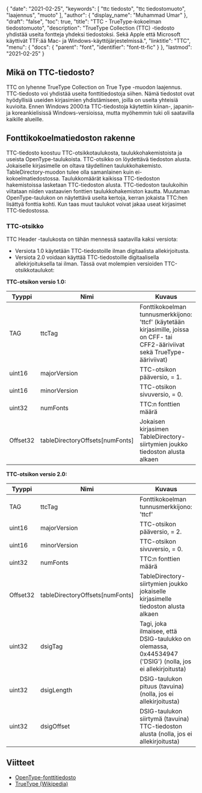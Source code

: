 {
  "date": "2021-02-25",
  "keywords": [
"ttc tiedosto",
"ttc tiedostomuoto",
"laajennus",
"muoto"
],
  "author": {
    "display_name": "Muhammad Umar"
},
  "draft": "false",
  "toc": true,
  "title": "TTC - TrueType-kokoelman tiedostomuoto",
  "description": "TrueType Collection (TTC) -tiedosto yhdistää useita fontteja yhdeksi tiedostoksi. Sekä Apple että Microsoft käyttivät TTF:ää Mac- ja Windows-käyttöjärjestelmissä.",
  "linktitle": "TTC",
  "menu": {
    "docs": {
      "parent": "font",
      "identifier": "font-tt-fic"
}
},
  "lastmod": "2021-02-25"
}

## Mikä on TTC-tiedosto?
TTC on lyhenne TrueType Collection on True Type -muodon laajennus. TTC-tiedosto voi yhdistää useita fonttitiedostoja siihen. Nämä tiedostot ovat hyödyllisiä useiden kirjasimien yhdistämiseen, joilla on useita yhteisiä kuvioita. Ennen Windows 2000:ta TTC-tiedostoja käytettiin kiinan-, japanin- ja koreankielisissä Windows-versioissa, mutta myöhemmin tuki oli saatavilla kaikille alueille.


## Fonttikokoelmatiedoston rakenne 
TTC-tiedosto koostuu TTC-otsikkotaulukosta, taulukkohakemistoista ja useista OpenType-taulukoista. TTC-otsikko on löydettävä tiedoston alusta. Jokaiselle kirjasimelle on oltava täydellinen taulukkohakemisto. TableDirectory-muodon tulee olla samanlainen kuin ei-kokoelmatiedostossa. Taulukkomäärät kaikissa TTC-tiedoston hakemistoissa lasketaan TTC-tiedoston alusta.
TTC-tiedoston taulukoihin viitataan niiden vastaavien fonttien taulukkohakemiston kautta. Muutaman OpenType-taulukon on näytettävä useita kertoja, kerran jokaista TTC:hen lisättyä fonttia kohti. Kun taas muut taulukot voivat jakaa useat kirjasimet TTC-tiedostossa.

### TTC-otsikko
TTC Header -taulukosta on tähän mennessä saatavilla kaksi versiota:
- Versiota 1.0 käytetään TTC-tiedostoille ilman digitaalista allekirjoitusta.
- Versiota 2.0 voidaan käyttää TTC-tiedostoille digitaalisella allekirjoituksella tai ilman.
Tässä ovat molempien versioiden TTC-otsikkotaulukot:

**TTC-otsikon versio 1.0:**

|Tyyppi|Nimi|Kuvaus|
---|---|---|
|TAG|ttcTag|Fonttikokoelman tunnusmerkkijono: 'ttcf' (käytetään kirjasimille, joissa on CFF- tai CFF2-ääriviivat sekä TrueType-ääriviivat)|
|uint16|majorVersion|TTC-otsikon pääversio, = 1.|
|uint16|minorVersion|TTC-otsikon sivuversio, = 0.|
|uint32|numFonts|TTC:n fonttien määrä|
|Offset32|tableDirectoryOffsets[numFonts]|Jokaisen kirjasimen TableDirectory-siirtymien joukko tiedoston alusta alkaen|

**TTC-otsikon versio 2.0:**

|Tyyppi|Nimi|Kuvaus|
---|---|---|
|TAG|ttcTag |Fonttikokoelman tunnusmerkkijono: 'ttcf'|
|uint16| majorVersion |TTC-otsikon pääversio, = 2.|
|uint16| minorVersion |TTC-otsikon sivuversio, = 0.|
|uint32| numFonts |TTC:n fonttien määrä|
|Offset32| tableDirectoryOffsets[numFonts] |TableDirectory-siirtymien joukko jokaiselle kirjasimelle tiedoston alusta alkaen|
|uint32| dsigTag |Tagi, joka ilmaisee, että DSIG-taulukko on olemassa, 0x44534947 ('DSIG') (nolla, jos ei allekirjoitusta)|
|uint32| dsigLength |DSIG-taulukon pituus (tavuina) (nolla, jos ei allekirjoitusta)|
|uint32| dsigOffset |DSIG-taulukon siirtymä (tavuina) TTC-tiedoston alusta (nolla, jos ei allekirjoitusta)|

## Viitteet
 * [OpenType-fonttitiedosto](https://learn.microsoft.com/en-us/typography/opentype/spec/otff)
 * [TrueType (Wikipedia)](https://en.wikipedia.org/wiki/TrueType)


